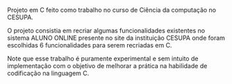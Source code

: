 Projeto em C feito como trabalho no curso de Ciência da computação no CESUPA.

O projeto consistia em recriar algumas funcionalidades existentes no sistema ALUNO ONLINE presente no site da instituição CESUPA
onde foram escolhidas 6 funcionalidades para serem recriadas em C.

Note que esse trabalho é puramente experimental e sem intuito de implementação com o objetivo de melhorar a prática na habilidade
de codificação na linguagem C.
